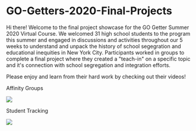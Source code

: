 # GO-Getters-2020-Final-Projects

Hi there! Welcome to the final project showcase for the GO Getter Summer 2020 Virtual Course. We welcomed 31 high school students to the program this summer and engaged in discussions and activities throughout our 5 weeks to understand and unpack the history of school segegration and educational inequities in New York City. Participants worked in groups to complete a final project where they created a "teach-in" on a specific topic and it's connection with school segregation and integration efforts. 

Please enjoy and learn from their hard work by checking out their videos!

Affinity Groups

[![](http://img.youtube.com/vi/nsr5swWqfUY/0.jpg)](http://www.youtube.com/watch?v=nsr5swWqfUY "Affinity Groups")

Student Tracking

[![](http://img.youtube.com/vi/inpDtmXZp6c/0.jpg)](http://www.youtube.com/watch?v=inpDtmXZp6c "Student Tracking")


